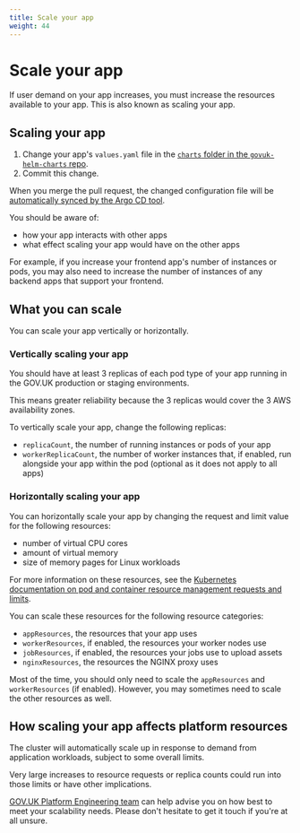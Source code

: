 ```yaml
---
title: Scale your app
weight: 44
---
```


# Scale your app

If user demand on your app increases, you must increase the resources available to your app. This is also known as scaling your app.

## Scaling your app

1. Change your app's `values.yaml` file in the [`charts` folder in the `govuk-helm-charts` repo](https://github.com/alphagov/govuk-helm-charts/blob/main/charts/).
1. Commit this change.

When you merge the pull request, the changed configuration file will be [automatically synced by the Argo CD tool](/manage-app/access-ci-cd/#deploying-a-release-of-a-gov-uk-app).

You should be aware of:

- how your app interacts with other apps
- what effect scaling your app would have on the other apps

For example, if you increase your frontend app's number of instances or pods, you may also need to increase the number of instances of any backend apps that support your frontend.

## What you can scale

You can scale your app vertically or horizontally.

### Vertically scaling your app

You should have at least 3 replicas of each pod type of your app running in the GOV.UK production or staging environments.

This means greater reliability because the 3 replicas would cover the 3 AWS availability zones.

To vertically scale your app, change the following replicas:

- `replicaCount`, the number of running instances or pods of your app
- `workerReplicaCount`, the number of worker instances that, if enabled, run alongside your app within the pod (optional as it does not apply to all apps)

### Horizontally scaling your app

You can horizontally scale your app by changing the request and limit value for the following resources:

- number of virtual CPU cores
- amount of virtual memory
- size of memory pages for Linux workloads

For more information on these resources, see the [Kubernetes documentation on pod and container resource management requests and limits](https://kubernetes.io/docs/concepts/configuration/manage-resources-containers/#requests-and-limits).

You can scale these resources for the following resource categories:

- `appResources`, the resources that your app uses
- `workerResources`, if enabled, the resources your worker nodes use
- `jobResources`, if enabled, the resources your jobs use to upload assets
- `nginxResources`, the resources the NGINX proxy uses

Most of the time, you should only need to scale the `appResources` and `workerResources` (if enabled). However, you may sometimes need to scale the other resources as well.

## How scaling your app affects platform resources

The cluster will automatically scale up in response to demand from application workloads, subject to some overall limits.

Very large increases to resource requests or replica counts could run into those limits or have other implications.

[GOV.UK Platform Engineering team](/contact-platform-engineering-team.html) can help advise you on how best to meet your scalability needs. Please don't hesitate to get it touch if you're at all unsure.
